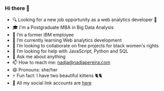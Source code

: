### Hi there 👋

- 🔍 Looking for a new job opportunity as a web analytics developer 💙
- 🎓 I'm a Postgraduate MBA in Big Data Analysis
- 🔭 I’m a former IBM employee 
- 🌱 I’m currently learning Web analytics development 
- 👯 I’m looking to collaborate on free projects for black women's rights 
- 🤔 I’m looking for help with JavaScript, Python and SQL
- 💬 Ask me about anything
- 📫 How to reach me: nadja@nadjapereira.com
- 😄 Pronouns: she/her
- ⚡ Fun fact: I have two beautiful kittens 🐈🐈
- 📱 All my social link accounts are <a href="https://about.me/nadjapereira"> here</a>
